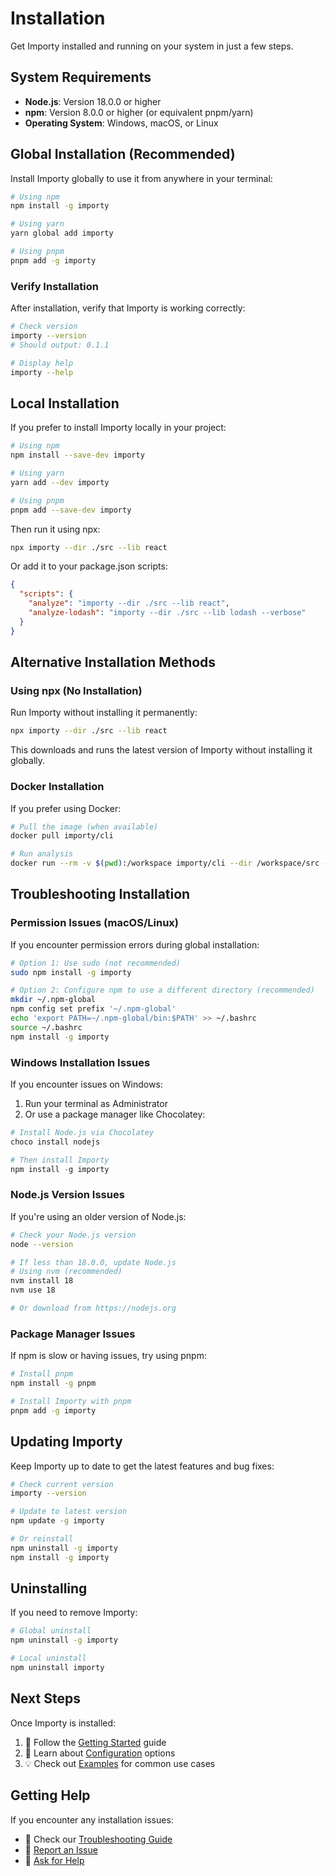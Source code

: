 # Installation

Get Importy installed and running on your system in just a few steps.

## System Requirements

- **Node.js**: Version 18.0.0 or higher
- **npm**: Version 8.0.0 or higher (or equivalent pnpm/yarn)
- **Operating System**: Windows, macOS, or Linux

## Global Installation (Recommended)

Install Importy globally to use it from anywhere in your terminal:

```bash
# Using npm
npm install -g importy

# Using yarn
yarn global add importy

# Using pnpm
pnpm add -g importy
```

### Verify Installation

After installation, verify that Importy is working correctly:

```bash
# Check version
importy --version
# Should output: 0.1.1

# Display help
importy --help
```

## Local Installation

If you prefer to install Importy locally in your project:

```bash
# Using npm
npm install --save-dev importy

# Using yarn
yarn add --dev importy

# Using pnpm
pnpm add --save-dev importy
```

Then run it using npx:

```bash
npx importy --dir ./src --lib react
```

Or add it to your package.json scripts:

```json
{
  "scripts": {
    "analyze": "importy --dir ./src --lib react",
    "analyze-lodash": "importy --dir ./src --lib lodash --verbose"
  }
}
```

## Alternative Installation Methods

### Using npx (No Installation)

Run Importy without installing it permanently:

```bash
npx importy --dir ./src --lib react
```

This downloads and runs the latest version of Importy without installing it globally.

### Docker Installation

If you prefer using Docker:

```bash
# Pull the image (when available)
docker pull importy/cli

# Run analysis
docker run --rm -v $(pwd):/workspace importy/cli --dir /workspace/src --lib react
```

## Troubleshooting Installation

### Permission Issues (macOS/Linux)

If you encounter permission errors during global installation:

```bash
# Option 1: Use sudo (not recommended)
sudo npm install -g importy

# Option 2: Configure npm to use a different directory (recommended)
mkdir ~/.npm-global
npm config set prefix '~/.npm-global'
echo 'export PATH=~/.npm-global/bin:$PATH' >> ~/.bashrc
source ~/.bashrc
npm install -g importy
```

### Windows Installation Issues

If you encounter issues on Windows:

1. Run your terminal as Administrator
2. Or use a package manager like Chocolatey:

```powershell
# Install Node.js via Chocolatey
choco install nodejs

# Then install Importy
npm install -g importy
```

### Node.js Version Issues

If you're using an older version of Node.js:

```bash
# Check your Node.js version
node --version

# If less than 18.0.0, update Node.js
# Using nvm (recommended)
nvm install 18
nvm use 18

# Or download from https://nodejs.org
```

### Package Manager Issues

If npm is slow or having issues, try using pnpm:

```bash
# Install pnpm
npm install -g pnpm

# Install Importy with pnpm
pnpm add -g importy
```

## Updating Importy

Keep Importy up to date to get the latest features and bug fixes:

```bash
# Check current version
importy --version

# Update to latest version
npm update -g importy

# Or reinstall
npm uninstall -g importy
npm install -g importy
```

## Uninstalling

If you need to remove Importy:

```bash
# Global uninstall
npm uninstall -g importy

# Local uninstall
npm uninstall importy
```

## Next Steps

Once Importy is installed:

1. 📖 Follow the [Getting Started](/guide/getting-started) guide
2. 🔧 Learn about [Configuration](/guide/configuration) options
3. 💡 Check out [Examples](/examples/basic-usage) for common use cases

## Getting Help

If you encounter any installation issues:

- 📖 Check our [Troubleshooting Guide](/guide/troubleshooting)
- 🐛 [Report an Issue](https://github.com/tvshevchuk/Importy/issues)
- 💬 [Ask for Help](https://github.com/tvshevchuk/Importy/discussions)